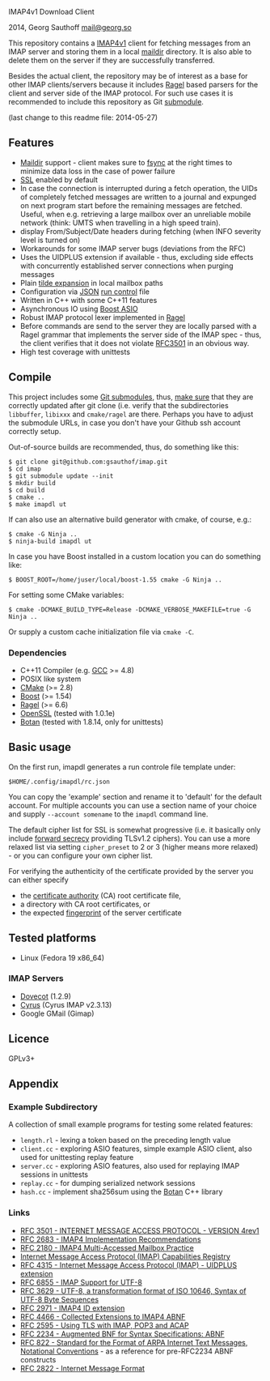 IMAP4v1 Download Client

2014, Georg Sauthoff <mail@georg.so>

This repository contains a [IMAP4v1][rfc3501] client for fetching messages from
an IMAP server and storing them in a local [maildir][maildir] directory. It is
also able to delete them on the server if they are successfully transferred.

Besides the actual client, the repository may be of interest as a base for
other IMAP clients/servers because it includes [Ragel][ragel] based parsers for
the client and server side of the IMAP protocol. For such use cases it is
recommended to include this repository as Git [submodule][gitm].

(last change to this readme file: 2014-05-27)

## Features

- [Maildir][maildir] support - client makes sure to [fsync][fsync] at the right
  times to minimize data loss in the case of power failure
- [SSL][ssl] enabled by default
- In case the connection is interrupted during a fetch operation, the UIDs of
  completely fetched messages are written to a journal and expunged on next
  program start before the remaining messages are fetched. Useful, when e.g.
  retrieving a large mailbox over an unreliable mobile network
  (think: UMTS when travelling in a high speed train).
- display From/Subject/Date headers during fetching (when INFO severity level
  is turned on)
- Workarounds for some IMAP server bugs (deviations from the RFC)
- Uses the UIDPLUS extension if available  - thus, excluding side effects with
  concurrently established server connections when purging messages
- Plain [tilde expansion][tilde] in local mailbox paths
- Configuration via [JSON][json] [run control][rc] file
- Written in C++ with some C++11 features
- Asynchronous IO using [Boost ASIO][asio]
- Robust IMAP protocol lexer implemented in [Ragel][ragel]
- Before commands are send to the server they are locally parsed with a Ragel
  grammar that implements the server side of the IMAP spec - thus, the client
  verifies that it does not violate [RFC3501][rfc3501] in an obvious way.
- High test coverage with unittests

## Compile

This project includes some [Git submodules][gitm], thus, [make sure][gitm2]
that they are correctly updated after git clone (i.e. verify that the
subdirectories `libbuffer`, `libixxx` and `cmake/ragel` are there. Perhaps you
have to adjust the submodule URLs, in case you don't have your Github ssh
account correctly setup.

Out-of-source builds are recommended, thus, do something like this:

    $ git clone git@github.com:gsauthof/imap.git
    $ cd imap
    $ git submodule update --init
    $ mkdir build
    $ cd build
    $ cmake ..
    $ make imapdl ut

If can also use an alternative build generator with cmake, of course, e.g.:

    $ cmake -G Ninja ..
    $ ninja-build imapdl ut

In case you have Boost installed in a custom location you can do something like:

    $ BOOST_ROOT=/home/juser/local/boost-1.55 cmake -G Ninja ..

For setting some CMake variables:

    $ cmake -DCMAKE_BUILD_TYPE=Release -DCMAKE_VERBOSE_MAKEFILE=true -G Ninja ..

Or supply a custom cache initialization file via `cmake -C`.


### Dependencies

- C++11 Compiler (e.g. [GCC][gcc] >= 4.8)
- POSIX like system
- [CMake][cmake] (>= 2.8)
- [Boost][boost] (>= 1.54)
- [Ragel][ragel] (>= 6.6)
- [OpenSSL][openssl] (tested with 1.0.1e)
- [Botan][botan] (tested with 1.8.14, only for unittests)


## Basic usage

On the first run, imapdl generates a run controle file template under:

    $HOME/.config/imapdl/rc.json

You can copy the 'example' section and rename it to 'default' for the default
account. For multiple accounts you can use a section name of your choice and
supply `--account somename` to the `imapdl` command line.

The default cipher list for SSL is somewhat progressive (i.e. it basically only
include [forward secrecy][fwd] providing TLSv1.2 ciphers). You can use a more relaxed
list via setting `cipher_preset` to 2 or 3 (higher means more relaxed) - or you
can configure your own cipher list.

For verifying the authenticity of the certificate provided by the server you can either specify

- the [certificate authority][ca] (CA) root certificate file,
- a directory with CA root certificates, or
- the expected [fingerprint][fp] of the server certificate


## Tested platforms

- Linux (Fedora 19 x86_64)

### IMAP Servers

- [Dovecot][dovecot] (1.2.9)
- [Cyrus][cyrus] (Cyrus IMAP v2.3.13)
- Google GMail (Gimap)

## Licence

GPLv3+

## Appendix

### Example Subdirectory

A collection of small example programs for testing some related features:

- `length.rl` - lexing a token based on the preceding length value
- `client.cc` - exploring ASIO features, simple example ASIO client, also used for unittesting replay feature
- `server.cc` - exploring ASIO features, also used for replaying IMAP sessions
  in unittests
- `replay.cc` - for dumping serialized network sessions
- `hash.cc` - implement sha256sum using the [Botan][botan] C++ library

### Links

- [RFC 3501 - INTERNET MESSAGE ACCESS PROTOCOL - VERSION 4rev1](http://tools.ietf.org/html/rfc3501)
- [RFC 2683 - IMAP4 Implementation Recommendations](http://tools.ietf.org/html/rfc2683)
- [RFC 2180 - IMAP4 Multi-Accessed Mailbox Practice](http://tools.ietf.org/html/rfc2180)
- [Internet Message Access Protocol (IMAP) Capabilities Registry](http://www.iana.org/assignments/imap-capabilities/imap-capabilities.xhtml)
- [RFC 4315 - Internet Message Access Protocol (IMAP) - UIDPLUS extension](http://tools.ietf.org/html/rfc4315)
- [RFC 6855 - IMAP Support for UTF-8](http://tools.ietf.org/html/rfc6855)
- [RFC 3629 - UTF-8, a transformation format of ISO 10646, Syntax of UTF-8 Byte Sequences](http://tools.ietf.org/html/rfc3629#section-4)
- [RFC 2971 - IMAP4 ID extension](http://tools.ietf.org/html/rfc2971)
- [RFC 4466 - Collected Extensions to IMAP4 ABNF](http://tools.ietf.org/html/rfc4466)
- [RFC 2595 - Using TLS with IMAP, POP3 and ACAP](http://tools.ietf.org/html/rfc2595)
- [RFC 2234 - Augmented BNF for Syntax Specifications: ABNF](http://tools.ietf.org/html/rfc2234)
- [RFC 822 - Standard for the Format of ARPA Internet Text Messages, Notational Conventions](http://tools.ietf.org/html/rfc822#section-2) - as a reference for pre-RFC2234 ABNF constructs
- [RFC 2822 - Internet Message Format](http://tools.ietf.org/html/rfc2822)


[asio]:    http://www.boost.org/doc/libs/1_55_0/libs/asio/
[boost]:   http://www.boost.org/
[botan]:   http://botan.randombit.net/
[ca]:      http://en.wikipedia.org/wiki/Certificate_authority
[cmake]:   http://www.cmake.org/
[cyrus]:   https://cyrusimap.org/
[dovecot]: http://www.dovecot.org/
[fp]:      http://en.wikipedia.org/wiki/Public_key_fingerprint
[fsync]:   http://en.wikipedia.org/wiki/Sync_(Unix)
[fwd]:     http://en.wikipedia.org/wiki/Forward_secrecy
[gcc]:     http://gcc.gnu.org
[gitm2]:   http://git-scm.com/docs/git-submodule
[gitm]:    http://git-scm.com/book/en/Git-Tools-Submodules
[json]:    http://en.wikipedia.org/wiki/JSON
[maildir]: http://en.wikipedia.org/wiki/Maildir
[openssl]: http://www.openssl.org/
[ragel]:   http://www.complang.org/ragel/
[rc]:      http://www.faqs.org/docs/artu/ch10s03.html
[rfc3501]: http://tools.ietf.org/html/rfc3501
[ssl]:     http://en.wikipedia.org/wiki/SSL
[tilde]:   http://www.gnu.org/software/libc/manual/html_node/Tilde-Expansion.html
